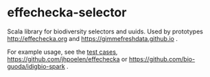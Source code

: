 # effechecka-selector
Scala library for biodiversity selectors and uuids.  Used by prototypes http://effechecka.org and https://gimmefreshdata.github.io .

For example usage, see the [test cases](../tree/master/src/test/scala/org/effechecka/selector), https://github.com/jhpoelen/effechecka or https://github.com/bio-guoda/idigbio-spark .
